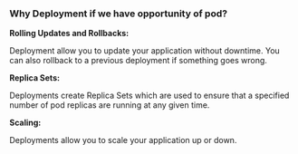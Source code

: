 
### Why Deployment if we have opportunity of pod?
**Rolling Updates and Rollbacks:**

Deployment allow you to update your application without downtime. You can also rollback to a previous deployment if something goes wrong.

**Replica Sets:**

Deployments create Replica Sets which are used to ensure that a specified number of pod replicas are running at any given time.

**Scaling:**

Deployments allow you to scale your application up or down.


